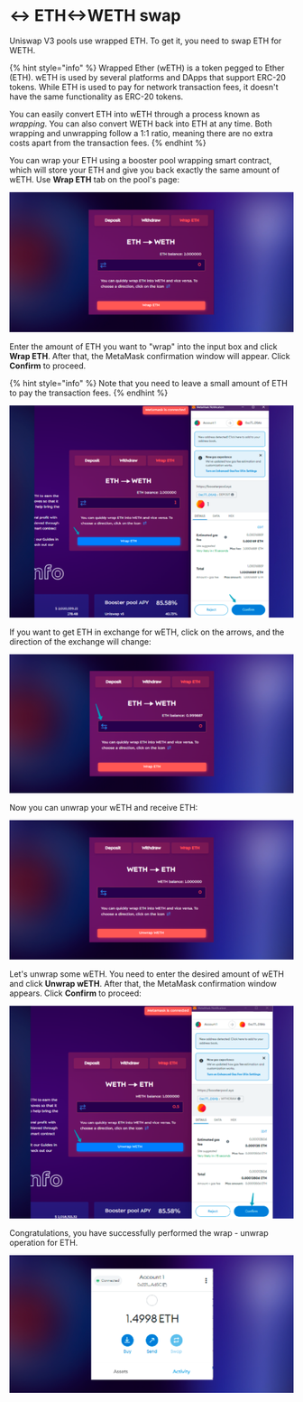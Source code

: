 # ↔ ETH<->WETH swap

Uniswap V3 pools use wrapped ETH. To get it, you need to swap ETH for WETH.

{% hint style="info" %}
Wrapped Ether (wETH) is a token pegged to Ether (ETH). wETH is used by several platforms and DApps that support ERC-20 tokens. While ETH is used to pay for network transaction fees, it doesn't have the same functionality as ERC-20 tokens.

You can easily convert ETH into wETH through a process known as _wrapping_. You can also convert WETH back into ETH at any time. Both wrapping and unwrapping follow a 1:1 ratio, meaning there are no extra costs apart from the transaction fees.
{% endhint %}

You can wrap your ETH using a booster pool wrapping smart contract, which will store your ETH and give you back exactly the same amount of wETH. Use **Wrap ETH** tab on the pool's page:

![ETH<->wETH](<../.gitbook/assets/image (23).png>)

Enter the amount of ETH you want to "wrap" into the input box and click **Wrap ETH**. After that, the MetaMask confirmation window will appear. Click **Confirm** to proceed.

{% hint style="info" %}
Note that you need to leave a small amount of ETH to pay the transaction fees.
{% endhint %}

![wrap confirmation](<../.gitbook/assets/image (13).png>)

If you want to get ETH in exchange for wETH, click on the arrows, and the direction of the exchange will change:

![change the direction of wrap](<../.gitbook/assets/image (7).png>)

Now you can unwrap your wETH and receive ETH:

![unwrap wETH](<../.gitbook/assets/image (2).png>)

Let's unwrap some wETH. You need to enter the desired amount of wETH and click **Unwrap wETH**. After that, the MetaMask confirmation window appears. Click **Confirm** to proceed:

![unwrap confirmation](<../.gitbook/assets/image (12).png>)

Congratulations, you have successfully performed the wrap - unwrap operation for ETH.

![your balance](<../.gitbook/assets/image (18).png>)
